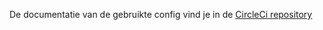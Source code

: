 De documentatie van de gebruikte config vind je in de [CircleCi repository](https://github.com/burovoordeboeg/circleci/tree/master/webpack-composer-otap)
